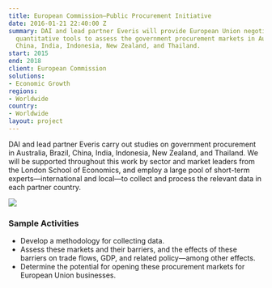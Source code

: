 ```yaml
---
title: European Commission—Public Procurement Initiative
date: 2016-01-21 22:40:00 Z
summary: DAI and lead partner Everis will provide European Union negotiators with
  quantitative tools to assess the government procurement markets in Australia, Brazil,
  China, India, Indonesia, New Zealand, and Thailand.
start: 2015
end: 2018
client: European Commission
solutions:
- Economic Growth
regions:
- Worldwide
country:
- Worldwide
layout: project
---
```


DAI and lead partner Everis carry out studies on government procurement in Australia, Brazil, China, India, Indonesia, New Zealand, and Thailand. We will be supported throughout this work by sector and market leaders from the London School of Economics, and employ a large pool of short-term experts—international and local—to collect and process the relevant data in each partner country.

![][1]

### Sample Activities

* Develop a methodology for collecting data.
* Assess these markets and their barriers, and the effects of these barriers on trade flows, GDP, and related policy—among other effects.
* Determine the potential for opening these procurement markets for European Union businesses.

[1]: https://assetify-dai.com/projects/EC-Procurement-webpage.jpg
